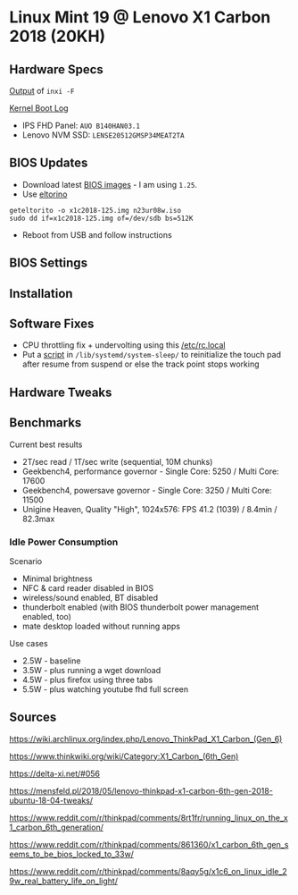 # Linux Mint 19 @ Lenovo X1 Carbon 2018 (20KH)

## Hardware Specs

[Output](inxi.txt) of `inxi -F`

[Kernel Boot Log](dmesg.txt)

* IPS FHD Panel: `AUO B140HAN03.1`
* Lenovo NVM SSD: `LENSE20512GMSP34MEAT2TA`

## BIOS Updates

* Download latest [BIOS images](https://pcsupport.lenovo.com/de/en/products/LAPTOPS-AND-NETBOOKS/THINKPAD-X-SERIES-LAPTOPS/THINKPAD-X1-CARBON-6TH-GEN-TYPE-20KH-20KG/downloads/DS502282) - I am using `1.25`.
* Use [eltorino](https://aur.archlinux.org/packages/geteltorito/) 
```
geteltorito -o x1c2018-125.img n23ur08w.iso
sudo dd if=x1c2018-125.img of=/dev/sdb bs=512K
```
* Reboot from USB and follow instructions

## BIOS Settings



## Installation

## Software Fixes

* CPU throttling fix + undervolting using this [/etc/rc.local](rc.local)
* Put a [script](trackpad) in `/lib/systemd/system-sleep/` to reinitialize the touch pad after resume from suspend or else the track point stops working

## Hardware Tweaks

## Benchmarks

Current best results
* 2T/sec read / 1T/sec write (sequential, 10M chunks)
* Geekbench4, performance governor - Single Core: 5250 / Multi Core: 17600
* Geekbench4, powersave governor - Single Core: 3250 / Multi Core: 11500
* Unigine Heaven, Quality "High", 1024x576: FPS 41.2 (1039) / 8.4min / 82.3max


### Idle Power Consumption

Scenario
* Minimal brightness 
* NFC & card reader disabled in BIOS 
* wireless/sound enabled, BT disabled
* thunderbolt enabled (with BIOS thunderbolt power management enabled, too)
* mate desktop loaded without running apps

Use cases
* 2.5W - baseline
* 3.5W - plus running a wget download
* 4.5W - plus firefox using three tabs
* 5.5W - plus watching youtube fhd full screen

## Sources

https://wiki.archlinux.org/index.php/Lenovo_ThinkPad_X1_Carbon_(Gen_6)

https://www.thinkwiki.org/wiki/Category:X1_Carbon_(6th_Gen)

https://delta-xi.net/#056

https://mensfeld.pl/2018/05/lenovo-thinkpad-x1-carbon-6th-gen-2018-ubuntu-18-04-tweaks/

https://www.reddit.com/r/thinkpad/comments/8rt1fr/running_linux_on_the_x1_carbon_6th_generation/

https://www.reddit.com/r/thinkpad/comments/861360/x1_carbon_6th_gen_seems_to_be_bios_locked_to_33w/

https://www.reddit.com/r/thinkpad/comments/8aqy5g/x1c6_on_linux_idle_29w_real_battery_life_on_light/
